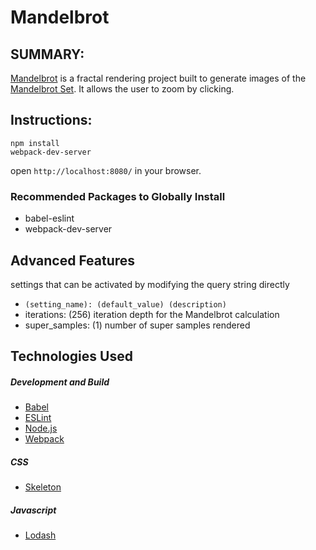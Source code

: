 Mandelbrot
========

SUMMARY:
--------
[Mandelbrot](http://jonathan-potter.github.io/Mandelbrot/) is a fractal rendering project built to generate images of the [Mandelbrot Set](https://en.wikipedia.org/wiki/Mandelbrot_set). It allows the user to zoom by clicking.

Instructions:
--------
```
npm install
webpack-dev-server
```
open `http://localhost:8080/` in your browser.

### Recommended Packages to Globally Install

 * babel-eslint
 * webpack-dev-server

## Advanced Features

settings that can be activated by modifying the query string directly

 * `(setting_name): (default_value) (description)`
 * iterations: (256) iteration depth for the Mandelbrot calculation
 * super_samples: (1) number of super samples rendered 

## Technologies Used
##### Development and Build
 * [Babel](https://babeljs.io/)
 * [ESLint](http://eslint.org/)
 * [Node.js](https://nodejs.org/)
 * [Webpack](http://webpack.github.io/)

##### CSS
 * [Skeleton](http://getskeleton.com/)

##### Javascript
 * [Lodash](https://lodash.com/)
